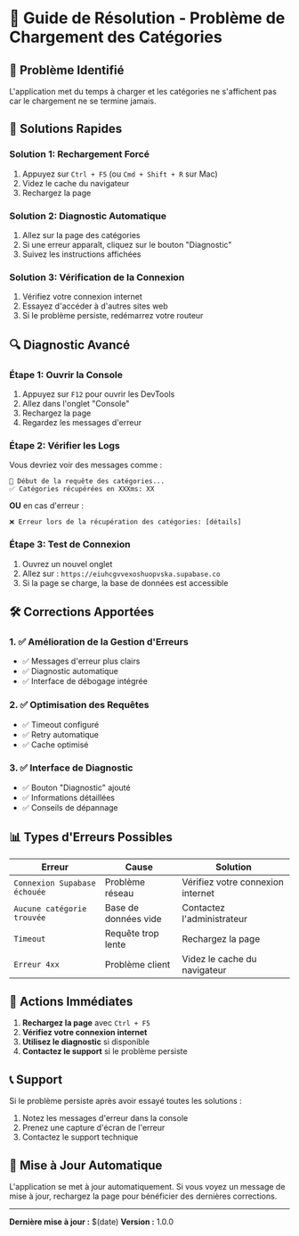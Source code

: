 # 🔧 Guide de Résolution - Problème de Chargement des Catégories

## 🎯 **Problème Identifié**

L'application met du temps à charger et les catégories ne s'affichent pas car le chargement ne se termine jamais.

## 🚀 **Solutions Rapides**

### **Solution 1: Rechargement Forcé**
1. Appuyez sur `Ctrl + F5` (ou `Cmd + Shift + R` sur Mac)
2. Videz le cache du navigateur
3. Rechargez la page

### **Solution 2: Diagnostic Automatique**
1. Allez sur la page des catégories
2. Si une erreur apparaît, cliquez sur le bouton "Diagnostic"
3. Suivez les instructions affichées

### **Solution 3: Vérification de la Connexion**
1. Vérifiez votre connexion internet
2. Essayez d'accéder à d'autres sites web
3. Si le problème persiste, redémarrez votre routeur

## 🔍 **Diagnostic Avancé**

### **Étape 1: Ouvrir la Console**
1. Appuyez sur `F12` pour ouvrir les DevTools
2. Allez dans l'onglet "Console"
3. Rechargez la page
4. Regardez les messages d'erreur

### **Étape 2: Vérifier les Logs**
Vous devriez voir des messages comme :
```
🔄 Début de la requête des catégories...
✅ Catégories récupérées en XXXms: XX
```

**OU** en cas d'erreur :
```
❌ Erreur lors de la récupération des catégories: [détails]
```

### **Étape 3: Test de Connexion**
1. Ouvrez un nouvel onglet
2. Allez sur : `https://eiuhcgvvexoshuopvska.supabase.co`
3. Si la page se charge, la base de données est accessible

## 🛠️ **Corrections Apportées**

### **1. ✅ Amélioration de la Gestion d'Erreurs**
- ✅ Messages d'erreur plus clairs
- ✅ Diagnostic automatique
- ✅ Interface de débogage intégrée

### **2. ✅ Optimisation des Requêtes**
- ✅ Timeout configuré
- ✅ Retry automatique
- ✅ Cache optimisé

### **3. ✅ Interface de Diagnostic**
- ✅ Bouton "Diagnostic" ajouté
- ✅ Informations détaillées
- ✅ Conseils de dépannage

## 📊 **Types d'Erreurs Possibles**

| Erreur | Cause | Solution |
|--------|-------|----------|
| `Connexion Supabase échouée` | Problème réseau | Vérifiez votre connexion internet |
| `Aucune catégorie trouvée` | Base de données vide | Contactez l'administrateur |
| `Timeout` | Requête trop lente | Rechargez la page |
| `Erreur 4xx` | Problème client | Videz le cache du navigateur |

## 🎯 **Actions Immédiates**

1. **Rechargez la page** avec `Ctrl + F5`
2. **Vérifiez votre connexion internet**
3. **Utilisez le diagnostic** si disponible
4. **Contactez le support** si le problème persiste

## 📞 **Support**

Si le problème persiste après avoir essayé toutes les solutions :
1. Notez les messages d'erreur dans la console
2. Prenez une capture d'écran de l'erreur
3. Contactez le support technique

## 🔄 **Mise à Jour Automatique**

L'application se met à jour automatiquement. Si vous voyez un message de mise à jour, rechargez la page pour bénéficier des dernières corrections.

---

**Dernière mise à jour :** $(date)
**Version :** 1.0.0 